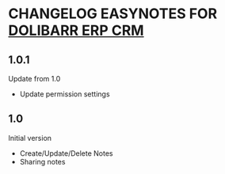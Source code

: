 # CHANGELOG EASYNOTES FOR [DOLIBARR ERP CRM](https://www.dolibarr.org)

## 1.0.1

Update from 1.0
- Update permission settings

## 1.0

Initial version
- Create/Update/Delete Notes
- Sharing notes
